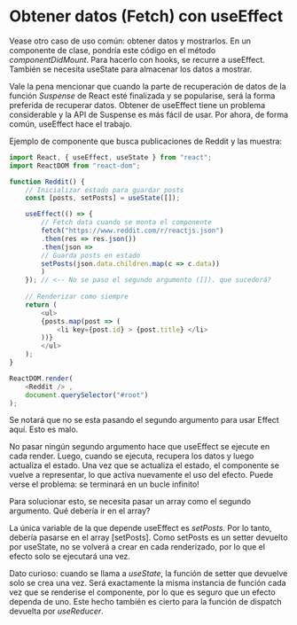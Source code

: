 # Obtener datos (Fetch) con useEffect

Vease otro caso de uso común: obtener datos y mostrarlos. En un componente de clase, pondría este código en el método *componentDidMount*. Para hacerlo con hooks, se recurre a useEffect. También se necesita useState para almacenar los datos a mostrar.

Vale la pena mencionar que cuando la parte de recuperación de datos de la función *Suspense* de React esté finalizada y se popularise, será la forma preferida de recuperar datos. Obtener de useEffect tiene un problema considerable y la API de Suspense es más fácil de usar. Por ahora, de forma común, useEffect hace el trabajo.

Ejemplo de componente que busca publicaciones de Reddit y las muestra:

```js
import React, { useEffect, useState } from "react";
import ReactDOM from "react-dom";

function Reddit() {
    // Inicializar estado para guardar posts
    const [posts, setPosts] = useState([]);

    useEffect(() => {
        // Fetch data cuando se monta el componente
        fetch("https://www.reddit.com/r/reactjs.json")
        .then(res => res.json())
        .then(json =>
        // Guarda posts en estado
        setPosts(json.data.children.map(c => c.data))
        )
    }); // <-- No se paso el segundo argumento ([]). que sucederá?
    
    // Renderizar como siempre
    return (
        <ul>
        {posts.map(post => (
            <li key={post.id} > {post.title} </li>
        ))}
        </ul>
    );
}

ReactDOM.render(
    <Reddit /> ,
    document.querySelector("#root")
);
```

Se notará que no se esta pasando el segundo argumento para usar Effect aquí. Esto es malo.

No pasar ningún segundo argumento hace que useEffect se ejecute en cada render. Luego, cuando se ejecuta, recupera los datos y luego actualiza el estado. Una vez que se actualiza el estado, el componente se vuelve a representar, lo que activa nuevamente el uso del efecto. Puede verse el problema: se terminará en un bucle infinito!

Para solucionar esto, se necesita pasar un array como el segundo argumento. Qué debería ir en el array?

La única variable de la que depende useEffect es *setPosts*. Por lo tanto, debería pasarse en el array [setPosts]. Como setPosts es un setter devuelto por useState, no se volverá a crear en cada renderizado, por lo que el efecto solo se ejecutará una vez.

Dato curioso: cuando se llama a *useState*, la función de setter que devuelve solo se crea una vez. Será exactamente la misma instancia de función cada vez que se renderise el componente, por lo que es seguro que un efecto dependa de uno. Este hecho también es cierto para la función de dispatch devuelta por *useReducer*.
